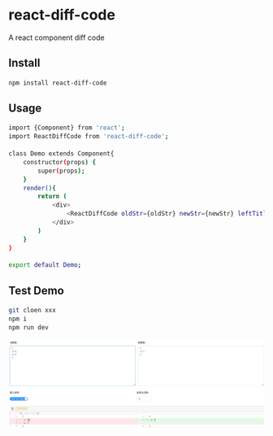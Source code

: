 # react-diff-code
A react component diff code

## Install
```sh
npm install react-diff-code
```

## Usage
```sh
import {Component} from 'react';
import ReactDiffCode from 'react-diff-code';

class Demo extends Component{
    constructor(props) {
        super(props);
    }
    render(){
        return (
            <div>
                <ReactDiffCode oldStr={oldStr} newStr={newStr} leftTitle="当前数据" rightTitle="旧数据"/>
            </div>
        )
    }
}

export default Demo;
``` 

## Test Demo
```sh
git cloen xxx
npm i
npm run dev
```
![demo](https://github.com/Stevenzwzhai/react-diff-code/blob/master/test/demo.png)
